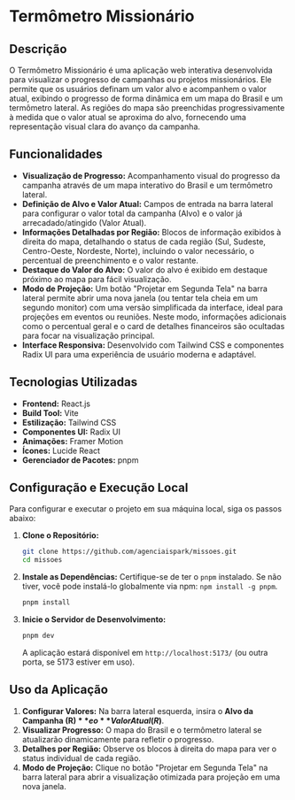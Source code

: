 # Termômetro Missionário

## Descrição

O Termômetro Missionário é uma aplicação web interativa desenvolvida para visualizar o progresso de campanhas ou projetos missionários. Ele permite que os usuários definam um valor alvo e acompanhem o valor atual, exibindo o progresso de forma dinâmica em um mapa do Brasil e um termômetro lateral. As regiões do mapa são preenchidas progressivamente à medida que o valor atual se aproxima do alvo, fornecendo uma representação visual clara do avanço da campanha.

## Funcionalidades

*   **Visualização de Progresso:** Acompanhamento visual do progresso da campanha através de um mapa interativo do Brasil e um termômetro lateral.
*   **Definição de Alvo e Valor Atual:** Campos de entrada na barra lateral para configurar o valor total da campanha (Alvo) e o valor já arrecadado/atingido (Valor Atual).
*   **Informações Detalhadas por Região:** Blocos de informação exibidos à direita do mapa, detalhando o status de cada região (Sul, Sudeste, Centro-Oeste, Nordeste, Norte), incluindo o valor necessário, o percentual de preenchimento e o valor restante.
*   **Destaque do Valor do Alvo:** O valor do alvo é exibido em destaque próximo ao mapa para fácil visualização.
*   **Modo de Projeção:** Um botão "Projetar em Segunda Tela" na barra lateral permite abrir uma nova janela (ou tentar tela cheia em um segundo monitor) com uma versão simplificada da interface, ideal para projeções em eventos ou reuniões. Neste modo, informações adicionais como o percentual geral e o card de detalhes financeiros são ocultadas para focar na visualização principal.
*   **Interface Responsiva:** Desenvolvido com Tailwind CSS e componentes Radix UI para uma experiência de usuário moderna e adaptável.

## Tecnologias Utilizadas

*   **Frontend:** React.js
*   **Build Tool:** Vite
*   **Estilização:** Tailwind CSS
*   **Componentes UI:** Radix UI
*   **Animações:** Framer Motion
*   **Ícones:** Lucide React
*   **Gerenciador de Pacotes:** pnpm

## Configuração e Execução Local

Para configurar e executar o projeto em sua máquina local, siga os passos abaixo:

1.  **Clone o Repositório:**
    ```bash
    git clone https://github.com/agenciaispark/missoes.git
    cd missoes
    ```

2.  **Instale as Dependências:**
    Certifique-se de ter o `pnpm` instalado. Se não tiver, você pode instalá-lo globalmente via npm: `npm install -g pnpm`.
    ```bash
    pnpm install
    ```

3.  **Inicie o Servidor de Desenvolvimento:**
    ```bash
    pnpm dev
    ```

    A aplicação estará disponível em `http://localhost:5173/` (ou outra porta, se 5173 estiver em uso).

## Uso da Aplicação

1.  **Configurar Valores:** Na barra lateral esquerda, insira o **Alvo da Campanha (R$)** e o **Valor Atual (R$)**.
2.  **Visualizar Progresso:** O mapa do Brasil e o termômetro lateral se atualizarão dinamicamente para refletir o progresso.
3.  **Detalhes por Região:** Observe os blocos à direita do mapa para ver o status individual de cada região.
4.  **Modo de Projeção:** Clique no botão "Projetar em Segunda Tela" na barra lateral para abrir a visualização otimizada para projeção em uma nova janela.
